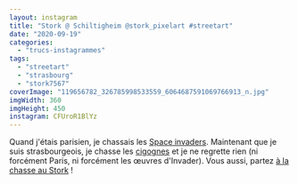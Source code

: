 ```yaml
---
layout: instagram
title: "Stork @ Schiltigheim @stork_pixelart #streetart"
date: "2020-09-19"
categories: 
  - "trucs-instagrammes"
tags: 
  - "streetart"
  - "strasbourg"
  - "stork7567"
coverImage: "119656782_326785998533559_6064687591069766913_n.jpg"
imgWidth: 360
imgHeight: 450
instagram: CFUroR1BlYz
---
```


Quand j'étais parisien, je chassais les [Space invaders](http://sitofotos.6x8.org/index.php?/category/2). Maintenant que je suis strasbourgeois, je chasse les [cigognes](https://www.6x8.org/tag/stork7567/) et je ne regrette rien (ni forcément Paris, ni forcément les œuvres d'Invader). Vous aussi, partez [à la chasse au Stork](https://www.6x8.org/2019/11/a-la-chasse-au-stork/) !
